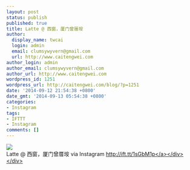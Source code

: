 ```yaml
---
layout: post
status: publish
published: true
title: Latte @ 西窗，厦门曾厝垵
author:
  display_name: twcai
  login: admin
  email: clumsywyvern@gmail.com
  url: http://www.caitengwei.com
author_login: admin
author_email: clumsywyvern@gmail.com
author_url: http://www.caitengwei.com
wordpress_id: 1251
wordpress_url: http://caitengwei.com/blog/?p=1251
date: '2014-09-12 21:54:38 +0800'
date_gmt: '2014-09-13 05:54:38 +0800'
categories:
- Instagram
tags:
- IFTTT
- Instagram
comments: []
---
```

<div><img src='http:&#47;&#47;scontent-b.cdninstagram.com&#47;hphotos-xfa1&#47;t51.2885-15&#47;10683788_1466638586948443_2118276235_n.jpg' style='max-width:600px;' &#47;><br&#47;>
<div>Latte @ 西窗，厦门曾厝垵 via Instagram <a href="http:&#47;&#47;ift.tt&#47;1sGbM1p">http:&#47;&#47;ift.tt&#47;1sGbM1p<&#47;a><&#47;div><&#47;div></p>
